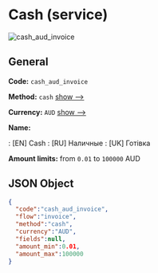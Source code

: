 
# Cash (service) 
![cash_aud_invoice](https://static.openfintech.io/payment_methods/cash_aud_invoice/logo.svg?w=400&c=v0.59.26#w200)  

## General 
 
**Code:** `cash_aud_invoice` 
 
**Method:** `cash` 
 [show -->](/payment-methods/cash/) 
 
**Currency:** `AUD` [show -->](/currencies/AUD/) 
 
**Name:** 
 
:	[EN] Cash 
:	[RU] Наличные 
:	[UK] Готівка 
 
**Amount limits:** from `0.01` to `100000` AUD 

## JSON Object 

```json
{
  "code":"cash_aud_invoice",
  "flow":"invoice",
  "method":"cash",
  "currency":"AUD",
  "fields":null,
  "amount_min":0.01,
  "amount_max":100000
}
```  

